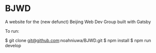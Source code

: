 # BJWD
A website for the (new defunct) Beijing Web Dev Group built with Gatsby

To run:

$ git clone git@github.com:noahniuwa/BJWD.git 
$ npm install 
$ npm run develop

